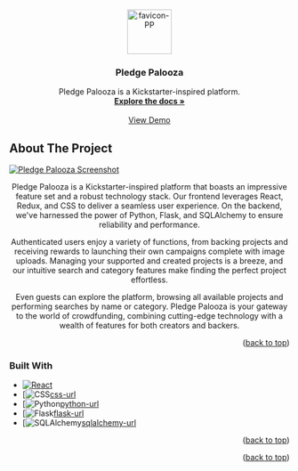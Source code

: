 <!-- Improved compatibility of back to top link: See: https://github.com/othneildrew/Best-README-Template/pull/73 -->
<a name="readme-top"></a>
<!--
*** Thanks for checking out the Best-README-Template. If you have a suggestion
*** that would make this better, please fork the repo and create a pull request
*** or simply open an issue with the tag "enhancement".
*** Don't forget to give the project a star!
*** Thanks again! Now go create something AMAZING! :D
-->



<!-- PROJECT SHIELDS -->
<!--
*** I'm using markdown "reference style" links for readability.
*** Reference links are enclosed in brackets [ ] instead of parentheses ( ).
*** See the bottom of this document for the declaration of the reference variables
*** for contributors-url, forks-url, etc. This is an optional, concise syntax you may use.
*** https://www.markdownguide.org/basic-syntax/#reference-style-links
--


<!-- PROJECT LOGO -->
<br />
<div align="center">
  <a href="https://github.com/LukeConnors/PledgePalooza">
    <img  alt="favicon-PP" src="https://github.com/LukeConnors/PledgePalooza/assets/79298692/c80dc948-0a6f-4897-b77d-016499a8e665"  width="80" height="80">
  </a>

<h3 align="center">Pledge Palooza</h3>

  <p align="center">
    Pledge Palooza is a Kickstarter-inspired platform.
    <br />
    <a href="https://github.com/LukeConnors/PledgePalooza/wiki"><strong>Explore the docs »</strong></a>
    <br />
    <br />
    <a href="https://pledgepalooza.onrender.com/">View Demo</a>
  </p>
</div>



<!-- ABOUT THE PROJECT -->
## About The Project

[![Pledge Palooza Screenshot][product-screenshot]](https://pledgepalooza.onrender.com/)

<p align="center">
Pledge Palooza is a Kickstarter-inspired platform that boasts an impressive feature set and a robust technology stack. Our frontend leverages React, Redux, and CSS to deliver a seamless user experience. On the backend, we've harnessed the power of Python, Flask, and SQLAlchemy to ensure reliability and performance.
</p>
  
<p align="center">
Authenticated users enjoy a variety of functions, from backing projects and receiving rewards to launching their own campaigns complete with image uploads. Managing your supported and created projects is a breeze, and our intuitive search and category features make finding the perfect project effortless.
</p>
  
<p align="center">
Even guests can explore the platform, browsing all available projects and performing searches by name or category. Pledge Palooza is your gateway to the world of crowdfunding, combining cutting-edge technology with a wealth of features for both creators and backers.
</p>


<p align="right">(<a href="#readme-top">back to top</a>)</p>



### Built With


* [![React][React.js]][React-url]
* [![CSS][CSSlogo][css-url]
* [![Python][python-logo][python-url]
* [![Flask][flask-logo][flask-url]
* [![SQLAlchemy][sqlalchemy-logo][sqlalchemy-url]

<p align="right">(<a href="#readme-top">back to top</a>)</p>

<p align="right">(<a href="#readme-top">back to top</a>)</p>



<!-- MARKDOWN LINKS & IMAGES -->
<!-- https://www.markdownguide.org/basic-syntax/#reference-style-links -->
[contributors-shield]: https://img.shields.io/github/contributors/github_username/repo_name.svg?style=for-the-badge
[contributors-url]: https://github.com/LukeConnors/PledgePalooza/graphs/contributors
[css-url]: https://www.w3.org/Style/CSS/Overview.en.html
[CSSlogo]: https://github.com/LukeConnors/PledgePalooza/assets/79298692/48242ad9-9069-45eb-b0ff-ef4f129ac330
[hmtl-url]: https://html.com/
[flask-logo]: https://github.com/LukeConnors/PledgePalooza/assets/79298692/65ebf511-3737-44d6-8b28-38c1b84168c2
[flask-url]: https://flask.palletsprojects.com/en/3.0.x/
[sqlalchemy-logo]: https://github.com/LukeConnors/PledgePalooza/assets/79298692/df7fa880-ed06-48ed-ac84-fb1bfdea1397
[sqlalchemy-url]: https://www.sqlalchemy.org/
[forks-shield]: https://img.shields.io/github/forks/github_username/repo_name.svg?style=for-the-badge
[forks-url]: https://github.com/github_username/repo_name/network/members
[stars-shield]: https://img.shields.io/github/stars/github_username/repo_name.svg?style=for-the-badge
[stars-url]: https://github.com/github_username/repo_name/stargazers
[issues-shield]: https://img.shields.io/github/issues/github_username/repo_name.svg?style=for-the-badge
[issues-url]: https://github.com/github_username/repo_name/issues
[license-shield]: https://img.shields.io/github/license/github_username/repo_name.svg?style=for-the-badge
[license-url]: https://github.com/github_username/repo_name/blob/master/LICENSE.txt
[linkedin-shield]: https://img.shields.io/badge/-LinkedIn-black.svg?style=for-the-badge&logo=linkedin&colorB=555
[linkedin-url]: https://linkedin.com/in/linkedin_username
[product-screenshot]: <img width="1454" alt="Screenshot 2023-10-27 at 3 27 18 PM" src="https://github.com/LukeConnors/PledgePalooza/assets/79298692/0b713f8b-ebf9-4ea4-8a1a-bb52d3e40e68">
[python-logo]: https://github.com/LukeConnors/PledgePalooza/assets/79298692/b64e47fc-a05e-4757-bf83-143d8221a7cd
[python-url]: https://www.python.org/
[Next.js]: https://img.shields.io/badge/next.js-000000?style=for-the-badge&logo=nextdotjs&logoColor=white
[Next-url]: https://nextjs.org/
[HTML]:https://github.com/LukeConnors/PledgePalooza/assets/79298692/a1ca70ad-9a3b-4f71-aba5-2bff9f29edf3
[React.js]: https://img.shields.io/badge/React-20232A?style=for-the-badge&logo=react&logoColor=61DAFB
[React-url]: https://reactjs.org/
[Vue.js]: https://img.shields.io/badge/Vue.js-35495E?style=for-the-badge&logo=vuedotjs&logoColor=4FC08D
[Vue-url]: https://vuejs.org/
[Angular.io]: https://img.shields.io/badge/Angular-DD0031?style=for-the-badge&logo=angular&logoColor=white
[Angular-url]: https://angular.io/
[Svelte.dev]: https://img.shields.io/badge/Svelte-4A4A55?style=for-the-badge&logo=svelte&logoColor=FF3E00
[Svelte-url]: https://svelte.dev/
[Laravel.com]: https://img.shields.io/badge/Laravel-FF2D20?style=for-the-badge&logo=laravel&logoColor=white
[Laravel-url]: https://laravel.com
[Bootstrap.com]: https://img.shields.io/badge/Bootstrap-563D7C?style=for-the-badge&logo=bootstrap&logoColor=white
[Bootstrap-url]: https://getbootstrap.com
[JQuery.com]: https://img.shields.io/badge/jQuery-0769AD?style=for-the-badge&logo=jquery&logoColor=white
[JQuery-url]: https://jquery.com 
